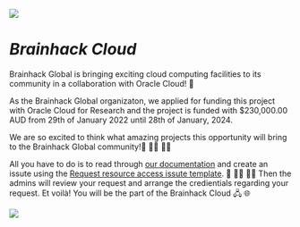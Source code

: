 ![](https://github.com/brainhackorg/brainhack_cloud/blob/main/assets/images/brainhack_cloud_smaller_200x150.png) 
# ***Brainhack Cloud*** 


Brainhack Global is bringing exciting cloud computing facilities to its community in a collaboration with Oracle Cloud! :tada:

As the Brainhack Global organizaton, we applied for funding this project with Oracle Cloud for Research and the project is funded with $230,000.00 AUD from 29th of January 2022 until 28th of January, 2024. 


We are so excited to think what amazing projects this opportunity will bring to the Brainhack Global community!:brain: 👩‍🔬 👨‍🔬

All you have to do is to read through [our documentation](https://brainhack.org/brainhack_cloud/docs) and create an issute using the [Request resource access issute template](https://github.com/brainhackorg/brainhack_cloud/issues/new?assignees=&labels=resource_request&template=request-resource-access.yml). :memo: 👩‍💻 👨‍💻
Then the admins will review your request and arrange the credientials regarding your request. Et voilà! You will be the part of the Brainhack Cloud 🖧 :globe_with_meridians:


![](https://github.com/brainhackorg/brainhack_cloud/blob/main/assets/images/oracle_logo.png)



